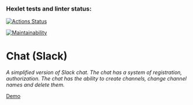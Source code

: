 ### Hexlet tests and linter status:
[![Actions Status](https://github.com/DSFirstaev/frontend-project-12/workflows/hexlet-check/badge.svg)](https://github.com/DSFirstaev/frontend-project-12/actions)

[![Maintainability](https://api.codeclimate.com/v1/badges/b9d87fdc9a7836478397/maintainability)](https://codeclimate.com/github/DSFirstaev/frontend-project-lvl2/maintainability)

# Chat (Slack)

*A simplified version of Slack chat. The chat has a system of registration, authorization. The chat has the ability to create channels, change channel names and delete them.*

[Demo](https://frontend-project-12-production-72cb.up.railway.app)
